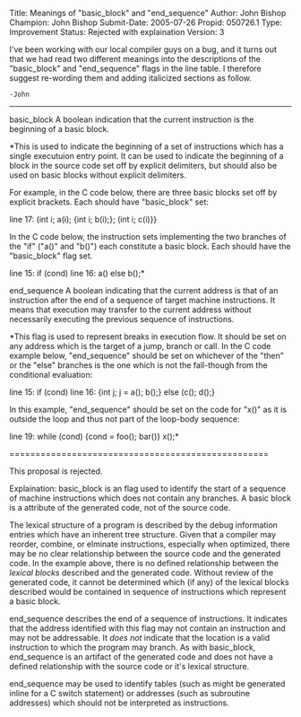 Title:       Meanings of "basic_block" and "end_sequence"
Author:      John Bishop
Champion:    John Bishop
Submit-Date: 2005-07-26
Propid:      050726.1
Type:        Improvement
Status:      Rejected with explaination
Version:     3

I've been working with our local compiler guys on a bug, and it turns out that we
had read two different meanings into the descriptions of the "basic_block" and 
"end_sequence" flags in the line table.  I therefore suggest re-wording them and
adding italicized sections as follow.

    -John

----
basic_block
   A boolean indication that the current instruction is the beginning of a 
   basic block.

*This is used to indicate the beginning of a set of instructions which has
   a single executuion entry point.  It can be used to indicate the beginning
   of a block in the source code set off by explicit delimiters, but should 
   also be used on basic blocks without explicit delimiters.

   For example, in the C code below, there are three basic blocks set off by
   explicit brackets.  Each should have "basic_block" set:

   line 17: (int i; a(i); {int i; b(i);}; (int i; c(i)}}

   In the C code below, the instruction sets implementing the two branches of
   the "if" ("a()" and "b()") each constitute a basic block.  Each should have
   the "basic_block" flag set.

   line 15:  if (cond)
   line 16:     a() else b();*


end_sequence
   A boolean indicating that the current address is that of an instruction after
   the end of a sequence of target machine instructions.  It means that execution
   may transfer to the current address without necessarily executing the previous
   sequence of instructions.

*This flag is used to represent breaks in execution flow.  It should be set on
   any address which is the target of a jump, branch or call.  In the C code example
   below, "end_sequence" should be set on whichever of the "then" or the "else"
   branches is the one which is not the fall-though from the conditional evaluation:
 
   line 15:  if (cond)
   line 16:     {int j; j = a(); b();} else (c(); d();}

   In this example, "end_sequence" should be set on the code for "x()" as it is
   outside the loop and thus not part of the loop-body sequence:

   line 19:  while (cond) {cond = foo(); bar()} x();*

==================================================

This proposal is rejected.

Explaination:
  basic_block is an flag used to identify the start of a sequence of machine
  instructions which does not contain any branches.  A basic block is a 
  attribute of the generated code, not of the source code.  

  The lexical structure of a program is described by the debug information 
  entries which have an inherent tree structure.  Given that a compiler may 
  reorder, combine, or elminate instructions, especially when optimized, 
  there may be no clear relationship between the source code and the generated 
  code.  In the example above, there is no defined relationship between the
  *lexical blocks* described and the generated code.  Without review of
  the generated code, it cannot be determined which (if any) of the lexical
  blocks described would be contained in sequence of instructions which 
  represent a basic block.

  end_sequence describes the end of a sequence of instructions.  It indicates
  that the address identified with this flag may not contain an instruction and
  may not be addressable.  It *does not* indicate that the location is
  a valid instruction to which the program may branch.  As with basic_block, 
  end_sequence is an artifact of the generated code and does not have a defined 
  relationship with the source code or it's lexical structure.

  end_sequence may be used to identify tables (such as might be generated inline
  for a C switch statement) or addresses (such as subroutine addresses) which 
  should not be interpreted as instructions.  

